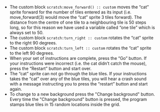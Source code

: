 - The custom block `scratch:move_forward() :: custom` moves the “cat” sprite forward for the number of tiles entered as its input (i.e. move_forward(3) would move the “cat” sprite 3 tiles forward). The distance from the centre of one tile to a neighbouring tile is 50 steps long, so for this reason we have used a variable called “one tile” which is always set to 50.
- The custom block `scratch:turn_right :: custom` rotates the “cat” sprite to the right 90 degrees.
- The custom block `scratch:turn_left :: custom` rotates the “cat” sprite to the left 90 degrees.
- When your set of instructions are complete, press the “Go” button. If your instructions were incorrect (i.e. the cat didn’t catch the mouse), press the “Restart” button and start over.
- The “cat” sprite can not go through the blue tiles. If your instructions takes the “cat” over any of the blue tiles, you will hear a crash sound with a message instructing you to press the “restart” button and start again.
- To change to a new background press the "Change background" button. Every time the "Change background" button is pressed, the program stamps blue tiles in 15 random locations inside the grid.